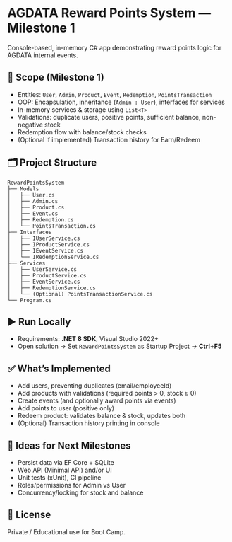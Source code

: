# AGDATA Reward Points System — Milestone 1

Console-based, in-memory C# app demonstrating reward points logic for AGDATA internal events.

## 🎯 Scope (Milestone 1)

- Entities: `User`, `Admin`, `Product`, `Event`, `Redemption`, `PointsTransaction`
- OOP: Encapsulation, inheritance (`Admin : User`), interfaces for services
- In-memory services & storage using `List<T>`
- Validations: duplicate users, positive points, sufficient balance, non-negative stock
- Redemption flow with balance/stock checks
- (Optional if implemented) Transaction history for Earn/Redeem

## 🗂 Project Structure

```
RewardPointsSystem
├── Models
│   ├── User.cs
│   ├── Admin.cs
│   ├── Product.cs
│   ├── Event.cs
│   ├── Redemption.cs
│   └── PointsTransaction.cs
├── Interfaces
│   ├── IUserService.cs
│   ├── IProductService.cs
│   ├── IEventService.cs
│   └── IRedemptionService.cs
├── Services
│   ├── UserService.cs
│   ├── ProductService.cs
│   ├── EventService.cs
│   ├── RedemptionService.cs
│   └── (Optional) PointsTransactionService.cs
└── Program.cs
```

## ▶️ Run Locally

- Requirements: **.NET 8 SDK**, Visual Studio 2022+
- Open solution → Set `RewardPointsSystem` as Startup Project → **Ctrl+F5**

## ✅ What’s Implemented

- Add users, preventing duplicates (email/employeeId)
- Add products with validations (required points > 0, stock ≥ 0)
- Create events (and optionally award points via events)
- Add points to user (positive only)
- Redeem product: validates balance & stock, updates both
- (Optional) Transaction history printing in console

## 🧪 Ideas for Next Milestones

- Persist data via EF Core + SQLite
- Web API (Minimal API) and/or UI
- Unit tests (xUnit), CI pipeline
- Roles/permissions for Admin vs User
- Concurrency/locking for stock and balance

## 📄 License

Private / Educational use for Boot Camp.
